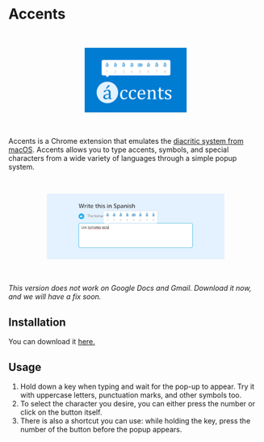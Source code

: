 # Accents

<br>
<p align="center">
  <img height=40% width=40% src="images/smallTile.jpg">
</p>
<br>

Accents is a Chrome extension that emulates the [diacritic system from macOS](https://support.apple.com/guide/mac-help/enter-characters-with-accent-marks-on-mac-mh27474/mac). Accents allows you to type accents, symbols, and special characters from a wide variety of languages through a simple popup system.

<br/>
<p align="center">
  <img width=70% height=70% src="images/banner3cropped.jpg">
</p>
<br/>

*This version does not work on Google Docs and Gmail. Download it now, and we will have a fix soon.* 

## Installation
You can download it [here.](https://chrome.google.com/webstore/detail/accents-spanish-portugues/laiognlohmgkmlfchcclnjnafgeinnpg)

## Usage
1. Hold down a key when typing and wait for the pop-up to appear. Try it with uppercase letters, punctuation marks, and other symbols too.
2. To select the character you desire, you can either press the number or click on the button itself. 
3. There is also a shortcut you can use: while holding the key, press the number of the button before the popup appears.
